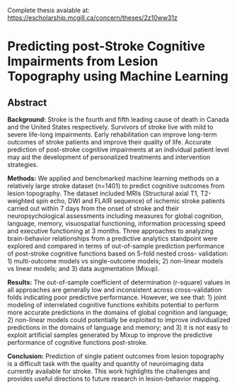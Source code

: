 Complete thesis avalable at: https://escholarship.mcgill.ca/concern/theses/2z10ww31z

# Predicting post-Stroke Cognitive Impairments from Lesion Topography using Machine Learning

## Abstract

**Background:** Stroke is the fourth and fifth leading cause of death in Canada and the United States respectively. Survivors of stroke live with mild to severe life-long impairments. Early rehabilitation can improve long-term outcomes of stroke patients and improve their quality of life. Accurate prediction of post-stroke cognitive impairments at an individual patient level may aid the development of personalized treatments and intervention strategies.

**Methods:** We applied and benchmarked machine learning methods on a relatively large stroke dataset (n=1401) to predict cognitive outcomes from lesion topography. The dataset included MRIs (Structural axial T1, T2-weighted spin echo, DWI and FLAIR sequence) of ischemic stroke patients carried out within 7 days from the onset of stroke and their neuropsychological assessments including measures for global cognition, language, memory, visuospatial functioning, information processing speed and executive functioning at 3 months. Three approaches to analyzing brain-behavior relationships from a predictive analytics standpoint were explored and compared in terms of out-of-sample prediction performance of post-stroke cognitive functions based on 5-fold nested cross- validation: 1) multi-outcome models vs single-outcome models; 2) non-linear models vs linear models; and 3) data augmentation (Mixup).

**Results:** The out-of-sample coefficient of determination (r-square) values in all approaches are generally low and inconsistent across cross-validation folds indicating poor predictive performance. However, we see that: 1) joint modeling of interrelated cognitive functions exhibits potential to perform more accurate predictions in the domains of global cognition and language; 2) non-linear models could potentially be exploited to improve individualized predictions in the domains of language and memory; and 3) it is not easy to exploit artificial samples generated by Mixup to improve the predictive performance of cognitive functions post-stroke.

**Conclusion:** Prediction of single patient outcomes from lesion topography is a difficult task with the quality and quantity of neuroimaging data currently available for stroke. This work highlights the challenges and provides useful directions to future research in lesion-behavior mapping.

